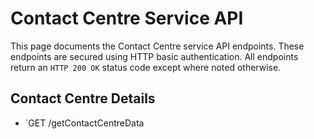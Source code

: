 # Contact Centre Service API
This page documents the Contact Centre service API endpoints. These endpoints are secured using HTTP basic authentication. All endpoints return an `HTTP 200 OK` status code except where noted otherwise.

## Contact Centre Details

* `GET /getContactCentreData


